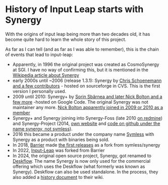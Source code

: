 # History of Input Leap starts with Synergy

With the origins of input leap being more than two decades old, it has become quite hard to learn the whole story of this project.

As far as I can tell (and as far as I was able to remember), this is the chain of events that lead to input-leap:

* Apparently, in 1996 the original project was created as CosmoSynergy at SGI. I have no way of confirming this, but it is mentioned in the [Wikipedia article about Synergy](https://en.wikipedia.org/wiki/Synergy_(software)#History)
* early 2000s until ~2006 (release 1.3.1): Synergy by [Chris Schoenemann and a few contributors](https://web.archive.org/web/20070630222420if_/http://synergy2.sourceforge.net/authors.html) - hosted on sourceforge in CVS. This is the first version I personally used.
* 2009 until 2010: Synergy+ by [Sorin Sbârnea and later Nick Bolton and a few more](https://web.archive.org/web/20090319014135/http://code.google.com/p/synergy-plus/) -hosted on Google Code. The original Synergy was not maintainer any more. [Nick Bolton apparently joined in 2009 or 2010 as a member](https://web.archive.org/web/20110820190333/http://code.google.com/p/synergy-plus/people/list)
* Synergy+ and Synergy joining into Synergy-Foss (late 2010 [on redmine](https://web.archive.org/web/20101014181637/http://synergy-foss.org/)) and Synergy-Project (2014, [own website](https://web.archive.org/web/20141109020711/http://synergy-project.org/) and [code on github under the name synergy, not symless](https://web.archive.org/web/20141114011053/https://github.com/synergy)).
* 2016 this became a product under the company name [Symless](https://web.archive.org/web/20160630194628/http://symless.com/synergy/) with Synergy as a product with binaries being sold.
* In 2018, [Barrier](https://github.com/debauchee/barrier) made [the first releases](https://github.com/debauchee/barrier/releases/tag/v2.0.0-RC1) as a fork from symless/synergy
* In 2022, [Input-Leap](https://github.com/input-leap/input-leap) was forked from Barrier
* In 2024, the original open source project, Synergy, got renamed to [Deskflow](https://github.com/deskflow/deskflow). The name Synergy is now only used for the commercial offering which uses the Deskflow (what formerly was known as Synergy). Deskflow can also be used standalone. In the process, they also added a [history document](https://github.com/deskflow/deskflow/wiki/History) to their wiki.
